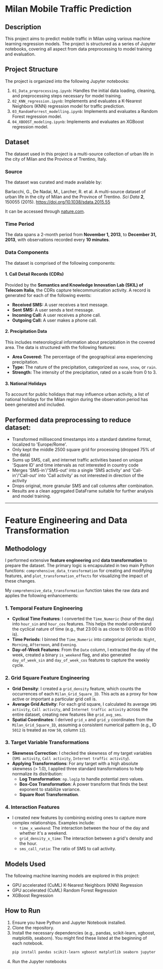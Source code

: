 # Milan Mobile Traffic Prediction

## Description

This project aims to predict mobile traffic in Milan using various machine learning regression models. The project is structured as a series of Jupyter notebooks, covering all aspect from data preprocessing to model training and evaluation.

## Project Structure

The project is organized into the following Jupyter notebooks:

1.  `01_Data_preprocessing.ipynb`: Handles the initial data loading, cleaning, and preprocessing steps necessary for model training.
2.  `02_KNN_regression.ipynb`: Implements and evaluates a K-Nearest Neighbors (KNN) regression model for traffic prediction.
3.  `03_RandomForrest_modelling.ipynb`: Implements and evaluates a Random Forest regression model.
4.  `04_XBOOST_modeling.ipynb`: Implements and evaluates an XGBoost regression model.

## Dataset

The dataset used in this project is a multi-source collection of urban life in the city of Milan and the Province of Trentino, Italy.

### Source

The dataset was curated and made available by:

Barlacchi, G., De Nadai, M., Larcher, R. et al. A multi-source dataset of urban life in the city of Milan and the Province of Trentino. *Sci Data* **2**, 150055 (2015). https://doi.org/10.1038/sdata.2015.55

It can be accessed through [nature.com](https://www.nature.com/articles/sdata201555).

### Time Period

The data spans a 2-month period from **November 1, 2013**, to **December 31, 2013**, with observations recorded every **10 minutes**.

### Data Components

The dataset is comprised of the following components:

#### 1. Call Detail Records (CDRs)

Provided by the **Semantics and Knowledge Innovation Lab (SKIL) of Telecom Italia**, the CDRs capture telecommunication activity. A record is generated for each of the following events:
* **Received SMS:** A user receives a text message.
* **Sent SMS:** A user sends a text message.
* **Incoming Call:** A user receives a phone call.
* **Outgoing Call:** A user makes a phone call.

#### 2. Precipitation Data

This includes meteorological information about precipitation in the covered area. The data is structured with the following features:
* **Area Covered:** The percentage of the geographical area experiencing precipitation.
* **Type:** The nature of the precipitation, categorized as `none`, `snow`, or `rain`.
* **Strength:** The intensity of the precipitation, rated on a scale from 0 to 3.

#### 3. National Holidays

To account for public holidays that may influence urban activity, a list of national holidays for the Milan region during the observation period has been generated and included.

## Performed data preprocessing to reduce dataset:
* Transformed millisecond timestamps into a standard datetime format, localized to 'Europe/Rome'.
* Only kept the middle 2500 square grid for processing (dropped 75% of the data) 
* Sums up SMS, call, and internet traffic activities based on unique 'Square ID' and time intervals as not interested in country code 
* Merges 'SMS-in'/'SMS-out' into a single 'SMS activity' and 'Call-in'/'Call-out' into 'Call activity' as not interested in direction of the activity
* Drops original, more granular SMS and call columns after combination.
* Results are a clean aggregated DataFrame suitable for further analysis and model training.

***



# Feature Engineering and Data Transformation

## Methodology

I performed extensive **feature engineering** and **data transformation** to prepare the dataset. The primary logic is encapsulated in two main Python functions: `comprehensive_data_transformation` for creating and modifying features, and `plot_transformation_effects` for visualizing the impact of these changes.

My `comprehensive_data_transformation` function takes the raw data and applies the following enhancements:

### 1. Temporal Feature Engineering
- **Cyclical Time Features**: I converted the `Time_Numeric` (hour of the day) into `hour_sin` and `hour_cos` features. This helps the model understand the cyclical nature of time (e.g., that 23:00 is as close to 00:00 as 01:00 is).
- **Time Periods**: I binned the `Time_Numeric` into categorical periods: `Night`, `Morning`, `Afternoon`, and `Evening`.
- **Day-of-Week Features**: From the `Date` column, I extracted the day of the week, created a binary `is_weekend` flag, and also generated `day_of_week_sin` and `day_of_week_cos` features to capture the weekly cycle.

### 2. Grid Square Feature Engineering
- **Grid Density**: I created a `grid_density` feature, which counts the occurrences of each `Milan_Grid_Square_ID`. This acts as a proxy for how active or important a particular grid cell is.
- **Average Grid Activity**: For each grid square, I calculated its average `SMS activity`, `Call activity`, and `Internet traffic activity` across the entire dataset, creating new features like `grid_avg_sms`.
- **Spatial Coordinates**: I derived `grid_x` and `grid_y` coordinates from the `Milan_Grid_Square_ID`, assuming a consistent numerical pattern (e.g., ID `5012` is treated as row `50`, column `12`).

### 3. Target Variable Transformations
- **Skewness Correction**: I checked the skewness of my target variables (`SMS activity`, `Call activity`, `Internet traffic activity`).
- **Applying Transformations**: For any target with a high absolute skewness (> 1.0), I applied three standard transformations to help normalize its distribution:
  - **Log Transformation**: `np.log1p` to handle potential zero values.
  - **Box-Cox Transformation**: A power transform that finds the best exponent to stabilize variance.
  - **Square Root Transformation**.

### 4. Interaction Features
- I created new features by combining existing ones to capture more complex relationships. Examples include:
  - `time_x_weekend`: The interaction between the hour of the day and whether it's a weekend.
  - `grid_density_x_time`: The interaction between a grid's density and the hour.
  - `sms_call_ratio`: The ratio of SMS to call activity.

## Models Used

The following machine learning models are explored in this project:
*   GPU accelerated (CuML) K-Nearest Neighbors (KNN) Regression
*   GPU accelerated (CuML) Random Forest Regression
*   XGBoost Regression

## How to Run

1.  Ensure you have Python and Jupyter Notebook installed.
2.  Clone the repository.
3.  Install the necessary dependencies (e.g., pandas, scikit-learn, xgboost, matplotlib, seaborn). You might find these listed at the beginning of each notebook.
    ```bash
    pip install pandas scikit-learn xgboost matplotlib seaborn jupyter
    ```
4.  Run the Jupyter notebooks 
